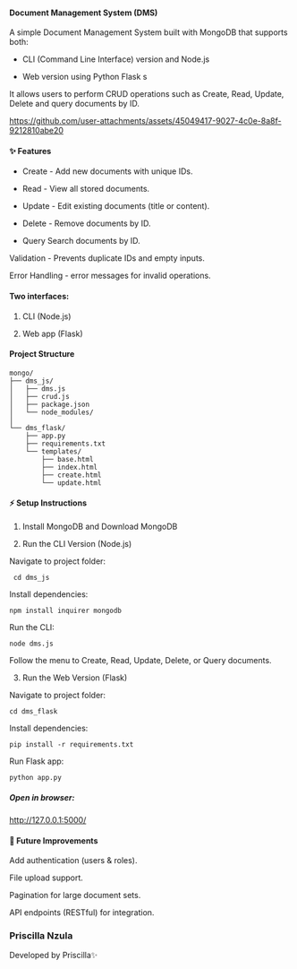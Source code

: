 #### Document Management System (DMS)

A simple Document Management System built with MongoDB that supports both:

  -  CLI (Command Line Interface) version  and  Node.js 

  - Web version  using Python Flask s

It allows users to perform CRUD operations such as Create, Read, Update, Delete and query documents by ID.




https://github.com/user-attachments/assets/45049417-9027-4c0e-8a8f-9212810abe20



#### ✨ Features

 - Create - Add new documents with unique IDs.

 - Read -  View all stored documents.

 - Update - Edit existing documents (title or content).

 - Delete - Remove documents by ID.

 - Query Search documents by ID.

 Validation - Prevents duplicate IDs and empty inputs.

 Error Handling -   error messages for invalid operations. 

#### Two interfaces:

  1. CLI (Node.js)

  2. Web app (Flask)



#### Project Structure
```
mongo/
├── dms_js/             
│   ├── dms.js         
│   ├── crud.js        
│   ├── package.json   
│   └── node_modules/
│
└── dms_flask/         
    ├── app.py         
    ├── requirements.txt
    └── templates/     
        ├── base.html
        ├── index.html
        ├── create.html
        └── update.html
```

#### ⚡ Setup Instructions

1. Install MongoDB and Download MongoDB
 

2. Run the CLI Version (Node.js)

Navigate to project folder:

```
 cd dms_js

```

Install dependencies:

```
npm install inquirer mongodb

```
Run the CLI:

 ```
node dms.js

```

Follow the menu to Create, Read, Update, Delete, or Query documents.

3. Run the Web Version (Flask)

Navigate to project folder:

```
cd dms_flask

```

Install dependencies:

```
pip install -r requirements.txt

```

Run Flask app:

```
python app.py

```

##### Open in browser:

http://127.0.0.1:5000/


#### 🧩 Future Improvements

 Add authentication (users & roles).

 File upload support.

 Pagination for large document sets.

 API endpoints (RESTful) for integration.

### Priscilla Nzula

Developed by Priscilla✨
